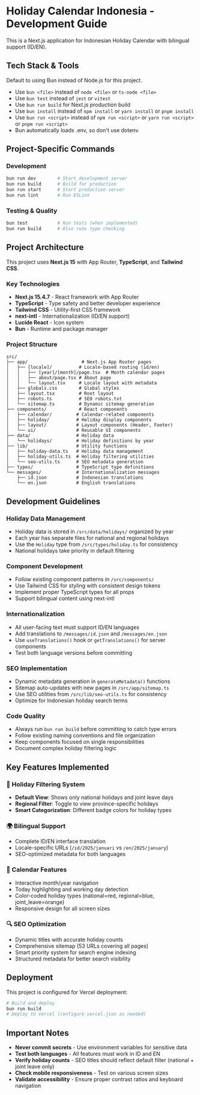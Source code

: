 # Holiday Calendar Indonesia - Development Guide

This is a Next.js application for Indonesian Holiday Calendar with bilingual support (ID/EN).

## Tech Stack & Tools

Default to using Bun instead of Node.js for this project.

- Use `bun <file>` instead of `node <file>` or `ts-node <file>`
- Use `bun test` instead of `jest` or `vitest`
- Use `bun run build` for Next.js production build
- Use `bun install` instead of `npm install` or `yarn install` or `pnpm install`
- Use `bun run <script>` instead of `npm run <script>` or `yarn run <script>` or `pnpm run <script>`
- Bun automatically loads .env, so don't use dotenv.

## Project-Specific Commands

### Development
```bash
bun run dev        # Start development server
bun run build      # Build for production  
bun run start      # Start production server
bun run lint       # Run ESLint
```

### Testing & Quality
```bash
bun test           # Run tests (when implemented)
bun run build      # Also runs type checking
```

## Project Architecture

This project uses **Next.js 15** with App Router, **TypeScript**, and **Tailwind CSS**.

### Key Technologies
- **Next.js 15.4.7** - React framework with App Router
- **TypeScript** - Type safety and better developer experience  
- **Tailwind CSS** - Utility-first CSS framework
- **next-intl** - Internationalization (ID/EN support)
- **Lucide React** - Icon system
- **Bun** - Runtime and package manager

### Project Structure
```
src/
├── app/                    # Next.js App Router pages
│   ├── [locale]/          # Locale-based routing (id/en)
│   │   ├── [year]/[month]/page.tsx  # Month calendar pages
│   │   ├── about/page.tsx # About page
│   │   └── layout.tsx     # Locale layout with metadata
│   ├── globals.css        # Global styles
│   ├── layout.tsx         # Root layout
│   ├── robots.ts          # SEO robots.txt
│   └── sitemap.ts         # Dynamic sitemap generation
├── components/            # React components
│   ├── calendar/         # Calendar-related components
│   ├── holiday/          # Holiday display components
│   ├── layout/           # Layout components (Header, Footer)
│   └── ui/               # Reusable UI components
├── data/                 # Holiday data
│   └── holidays/         # Holiday definitions by year
├── lib/                  # Utility functions
│   ├── holiday-data.ts   # Holiday data management
│   ├── holiday-utils.ts  # Holiday filtering utilities
│   └── seo-utils.ts      # SEO metadata generation
├── types/                # TypeScript type definitions
└── messages/             # Internationalization messages
    ├── id.json           # Indonesian translations
    └── en.json           # English translations
```

## Development Guidelines

### Holiday Data Management
- Holiday data is stored in `/src/data/holidays/` organized by year
- Each year has separate files for national and regional holidays  
- Use the `Holiday` type from `/src/types/holiday.ts` for consistency
- National holidays take priority in default filtering

### Component Development
- Follow existing component patterns in `/src/components/`
- Use Tailwind CSS for styling with consistent design tokens
- Implement proper TypeScript types for all props
- Support bilingual content using next-intl

### Internationalization
- All user-facing text must support ID/EN languages
- Add translations to `/messages/id.json` and `/messages/en.json`
- Use `useTranslations()` hook or `getTranslations()` for server components
- Test both language versions before committing

### SEO Implementation
- Dynamic metadata generation in `generateMetadata()` functions
- Sitemap auto-updates with new pages in `/src/app/sitemap.ts`
- Use SEO utilities from `/src/lib/seo-utils.ts` for consistency
- Optimize for Indonesian holiday search terms

### Code Quality
- Always run `bun run build` before committing to catch type errors
- Follow existing naming conventions and file organization
- Keep components focused on single responsibilities
- Document complex holiday filtering logic

## Key Features Implemented

### 🎯 Holiday Filtering System
- **Default View**: Shows only national holidays and joint leave days
- **Regional Filter**: Toggle to view province-specific holidays
- **Smart Categorization**: Different badge colors for holiday types

### 🌍 Bilingual Support
- Complete ID/EN interface translation
- Locale-specific URLs (`/id/2025/januari` vs `/en/2025/january`)
- SEO-optimized metadata for both languages

### 📅 Calendar Features
- Interactive month/year navigation
- Today highlighting and working day detection
- Color-coded holiday types (national=red, regional=blue, joint_leave=orange)
- Responsive design for all screen sizes

### 🔍 SEO Optimization
- Dynamic titles with accurate holiday counts
- Comprehensive sitemap (53 URLs covering all pages)
- Smart priority system for search engine indexing
- Structured metadata for better search visibility

## Deployment

This project is configured for Vercel deployment:

```bash
# Build and deploy
bun run build
# Deploy to Vercel (configure vercel.json as needed)
```

## Important Notes

- **Never commit secrets** - Use environment variables for sensitive data
- **Test both languages** - All features must work in ID and EN  
- **Verify holiday counts** - SEO titles should reflect default filter (national + joint leave only)
- **Check mobile responsiveness** - Test on various screen sizes
- **Validate accessibility** - Ensure proper contrast ratios and keyboard navigation
